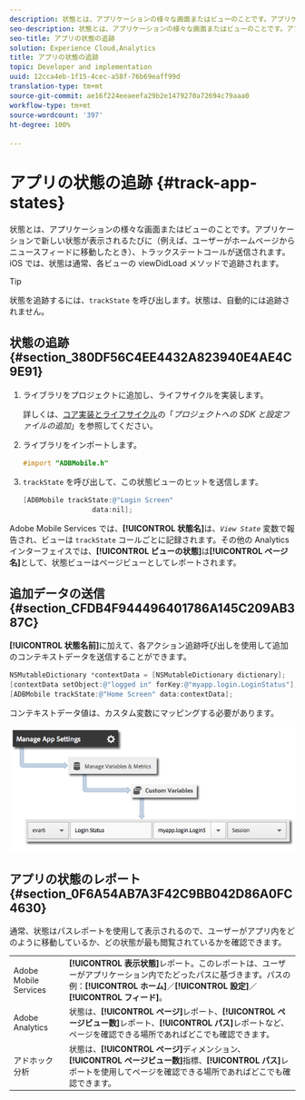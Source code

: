 ```yaml
---
description: 状態とは、アプリケーションの様々な画面またはビューのことです。アプリケーションで新しい状態が表示されるたびに（例えば、ユーザーがホームページからニュースフィードに移動したとき）、トラックステートコールが送信されます。iOS では、状態は通常、各ビューの viewDidLoad メソッドで追跡されます。
seo-description: 状態とは、アプリケーションの様々な画面またはビューのことです。アプリケーションで新しい状態が表示されるたびに（例えば、ユーザーがホームページからニュースフィードに移動したとき）、トラックステートコールが送信されます。iOS では、状態は通常、各ビューの viewDidLoad メソッドで追跡されます。
seo-title: アプリの状態の追跡
solution: Experience Cloud,Analytics
title: アプリの状態の追跡
topic: Developer and implementation
uuid: 12cca4eb-1f15-4cec-a58f-76b69eaff99d
translation-type: tm+mt
source-git-commit: ae16f224eeaeefa29b2e1479270a72694c79aaa0
workflow-type: tm+mt
source-wordcount: '397'
ht-degree: 100%

---
```



# アプリの状態の追跡 {#track-app-states}

状態とは、アプリケーションの様々な画面またはビューのことです。アプリケーションで新しい状態が表示されるたびに（例えば、ユーザーがホームページからニュースフィードに移動したとき）、トラックステートコールが送信されます。iOS では、状態は通常、各ビューの viewDidLoad メソッドで追跡されます。

>[!TIP]
>
>状態を追跡するには、`trackState` を呼び出します。状態は、自動的には追跡されません。

## 状態の追跡 {#section_380DF56C4EE4432A823940E4AE4C9E91}

1. ライブラリをプロジェクトに追加し、ライフサイクルを実装します。

   詳しくは、[コア実装とライフサイクル](/help/ios/getting-started/dev-qs.md)の「*プロジェクトへの SDK と設定ファイルの追加*」を参照してください。
1. ライブラリをインポートします。

   ```objective-c
   #import "ADBMobile.h"
   ```

1. `trackState` を呼び出して、この状態ビューのヒットを送信します。

   ```objective-c
   [ADBMobile trackState:@"Login Screen"  
                    data:nil];
   ```

Adobe Mobile Services では、**[!UICONTROL 状態名]**&#x200B;は、*`View State`* 変数で報告され、ビューは `trackState` コールごとに記録されます。その他の Analytics インターフェイスでは、**[!UICONTROL ビューの状態]**&#x200B;は&#x200B;**[!UICONTROL ページ名]**&#x200B;として、状態ビューはページビューとしてレポートされます。

## 追加データの送信 {#section_CFDB4F944496401786A145C209AB387C}

**[!UICONTROL 状態名前]**&#x200B;に加えて、各アクション追跡呼び出しを使用して追加のコンテキストデータを送信することができます。

```objective-c
NSMutableDictionary *contextData = [NSMutableDictionary dictionary]; 
[contextData setObject:@"logged in" forKey:@"myapp.login.LoginStatus"]; 
[ADBMobile trackState:@"Home Screen" data:contextData];
```

コンテキストデータ値は、カスタム変数にマッピングする必要があります。

![](assets/map-variable-context-state.png)

## アプリの状態のレポート {#section_0F6A54AB7A3F42C9BB042D86A0FC4630}

通常、状態はパスレポートを使用して表示されるので、ユーザーがアプリ内をどのように移動しているか、どの状態が最も閲覧されているかを確認できます。

|  |  |
|--- |--- |
| Adobe Mobile Services | **[!UICONTROL 表示状態]**&#x200B;レポート。このレポートは、ユーザーがアプリケーション内でたどったパスに基づきます。パスの例：**[!UICONTROL ホーム]**／**[!UICONTROL 設定]**／**[!UICONTROL フィード]**。 |
| Adobe Analytics | 状態は、**[!UICONTROL ページ]**&#x200B;レポート、**[!UICONTROL ページビュー数]**&#x200B;レポート、**[!UICONTROL パス]**&#x200B;レポートなど、ページを確認できる場所であればどこでも確認できます。 |
| アドホック分析 | 状態は、**[!UICONTROL ページ]**&#x200B;ディメンション、**[!UICONTROL ページビュー数]**&#x200B;指標、**[!UICONTROL パス]**&#x200B;レポートを使用してページを確認できる場所であればどこでも確認できます。 |
